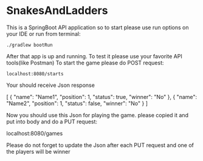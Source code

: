 # SnakesAndLadders
This is a SpringBoot API application so to start please use run options on your IDE or run from terminal:

    ./gradlew bootRun

After that app is up and running. To test it please use your favorite API tools(like Postman) 
To start the game please do POST request:

    localhost:8080/starts

Your should receive Json response 

[
{
"name": "Name1",
"position": 1,
"status": true,
"winner": "No"
},
{
"name": "Name2",
"position": 1,
"status": false,
"winner": "No"
}
]

Now you should use this Json for playing the game.
please copied it and put into body and do a PUT request:

localhost:8080/games

Please do not forget to update the Json after each PUT request and one of the players will be winner



